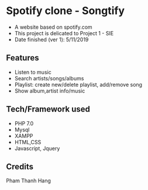 
# Spotify clone - Songtify
* A website based on spotify.com
* This project is delicated to Project 1 - SIE
* Date finished (ver 1): 5/11/2019
## Features
* Listen to music
* Search artists/songs/albums
* Playlist: create new/delete playlist, add/remove song
* Show album,artist info/music
## Tech/Framework used
* PHP 7.0
* Mysql
* XAMPP
* HTML,CSS
* Javascript, Jquery
## Credits
Pham Thanh Hang
